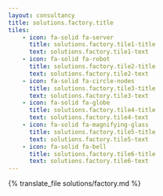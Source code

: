 ```yaml
---
layout: consultancy
title: solutions.factory.title
tiles: 
    - icon: fa-solid fa-server
      title: solutions.factory.tile1-title
      text: solutions.factory.tile1-text
    - icon: fa-solid fa-robot
      title: solutions.factory.tile2-title
      text: solutions.factory.tile2-text
    - icon: fa-solid fa-circle-nodes
      title: solutions.factory.tile3-title
      text: solutions.factory.tile3-text
    - icon: fa-solid fa-globe
      title: solutions.factory.tile4-title
      text: solutions.factory.tile4-text
    - icon: fa-solid fa-magnifying-glass
      title: solutions.factory.tile5-title
      text: solutions.factory.tile5-text
    - icon: fa-solid fa-bell
      title: solutions.factory.tile6-title
      text: solutions.factory.tile6-text
---
```

{% translate_file solutions/factory.md %}
